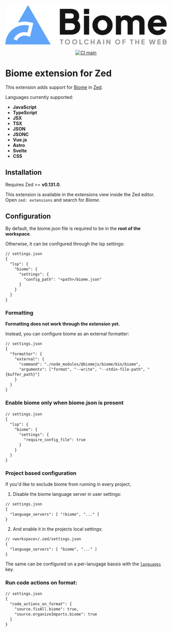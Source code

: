 <p align="center">
    <picture>
        <source media="(prefers-color-scheme: dark)" srcset="https://raw.githubusercontent.com/biomejs/resources/main/svg/slogan-dark-transparent.svg">
        <source media="(prefers-color-scheme: light)" srcset="https://raw.githubusercontent.com/biomejs/resources/main/svg/slogan-light-transparent.svg">
        <img alt="Shows the banner of Biome, with its logo and the phrase 'Biome - Toolchain of the web'." src="https://raw.githubusercontent.com/biomejs/resources/main/svg/slogan-light-transparent.svg" width="700">
    </picture>
</p>

<div align="center">

[![CI main](https://github.com/biomejs/biome-zed/actions/workflows/main.yml/badge.svg)](https://github.com/biomejs/biome-zed/actions/workflows/main.yml)

</div>

# Biome extension for Zed

This extension adds support for [Biome](https://github.com/biomejs/biome) in [Zed](https://zed.dev/).

Languages currently supported:

- **JavaScript**
- **TypeScript**
- **JSX**
- **TSX**
- **JSON**
- **JSONC**
- **Vue.js**
- **Astro**
- **Svelte**
- **CSS**

## Installation

Requires Zed >= **v0.131.0**.

This extension is available in the extensions view inside the Zed editor. Open `zed: extensions` and search for _Biome_.

## Configuration

By default, the biome.json file is required to be in the **root of the workspace**.

Otherwise, it can be configured through the lsp settings:

```jsonc
// settings.json
{
  "lsp": {
    "biome": {
      "settings": {
        "config_path": "<path>/biome.json"
      }
    }
  }
}
```

### Formatting

**Formatting does not work through the extension yet.**

Instead, you can configure biome as an external formatter:

```jsonc
// settings.json
{
  "formatter": {
    "external": {
      "command": "./node_modules/@biomejs/biome/bin/biome",
      "arguments": ["format", "--write", "--stdin-file-path", "{buffer_path}"]
    }
  }
}
```

### Enable biome only when biome.json is present

```jsonc
// settings.json
{
  "lsp": {
    "biome": {
      "settings": {
        "require_config_file": true
      }
    }
  }
}
```

### Project based configuration

If you'd like to exclude biome from running in every project,

1. Disable the biome language server in user settings:

```jsonc
// settings.json
{
  "language_servers": [ "!biome", "..." ]
}
```

2. And enable it in the projects local settings:

```jsonc
// <workspace>/.zed/settings.json
{
  "language_servers": [ "biome", "..." ]
}
```

The same can be configured on a per-lanugage bassis with the [`languages`](https://zed.dev/docs/configuring-zed#languages) key.

### Run code actions on format:

```jsonc
// settings.json
{
  "code_actions_on_format": {
    "source.fixAll.biome": true,
    "source.organizeImports.biome": true
  }
}
```
